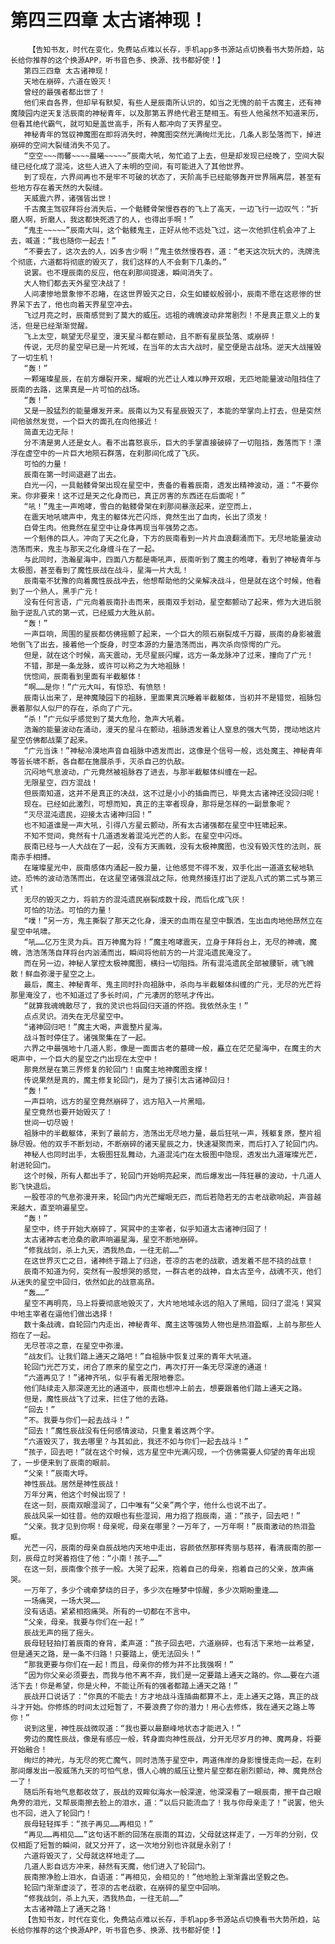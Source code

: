# 第四三四章 太古诸神现！
        【告知书友，时代在变化，免费站点难以长存，手机app多书源站点切换看书大势所趋，站长给你推荐的这个换源APP，听书音色多、换源、找书都好使！】
       第四三四章 太古诸神现！
       天地在崩碎，六道在毁灭！
       曾经的最强者都出世了！
       他们来自各界，但却早有默契，有些人是辰南所认识的，如当之无愧的前千古魔主，还有神魔陵园内逆天复活辰南的神秘青年，以及那第五界绝代君王楚相玉。有些人他虽然不知道来历，但看其绝代霸气，就可知是盖世高手，所有人都冲向了天界星空。
       神秘青年的驾驭神魔图在即将消失时，神魔图突然光满绚烂无比，几条人影坠落而下，掉进崩碎的空间大裂缝消失不见了。
       “空空~~~雨馨~~~~晨曦~~~~~”辰南大吼，匆忙追了上去，但是却发现已经晚了，空间大裂缝已经化成了混沌，这些人进入了未明的空间，有可能进入了其他世界。
       到了现在，六界间再也不是牢不可破的状态了，天阶高手已经能够轰开世界隔离层，甚至有些地方存在着天然的大裂缝。
       天威震六界，诸强皆出世！
       千古魔主驾驭拜将台消失后，一个骷髅骨架慢吞吞的飞上了高天，一边飞行一边叹气：“折磨人啊，折磨人，我这都快死透了的人，也得出手啊！”
       “鬼主~~~~~”辰南大叫，这个骷髅鬼主，正好从他不远处飞过，这一次他抓住机会冲了上去，喊道：“我也随你一起去！”
       “不要去了，这次去的人，凶多吉少啊！”鬼主依然慢吞吞，道：“老天这次玩大的，洗牌洗个彻底，六道都将彻底的毁灭了，我们这样的人不会剩下几条的。”
       说罢。也不理辰南的反应，他在刹那间提速，瞬间消失了。
       大人物们都去天外星空决战了！
       人间凄惨地景象惨不忍睹，在这世界毁灭之日，众生如蝼蚁般弱小，辰南不愿在这悲惨的世界呆下去了，他也向着天界星空冲去。
       飞过月亮之时，辰南感觉到了莫大的威压。远祖的魂魄波动非常剧烈！不是真正意义上的复活，但是已经渐渐觉醒。
       飞上太空，眺望无尽星空，漫天星斗都在颤动，且不断有星辰坠落、或崩碎！
       传说，无尽的星空早已是一片死域，在当年的太古大战时，星空便是古战场。逆天大战摧毁了一切生机！
       “轰！”
       一颗璀璨星辰，在前方爆裂开来，耀眼的光芒让人难以睁开双眼，无匹地能量波动阻挡住了辰南的去路，这果真是一片可怕的战场。
       “轰！”
       又是一股猛烈的能量爆发开来。辰南以为又有星辰毁灭了，本能的举掌向上打去，但是突然间他骇然发觉，一个巨大的面孔在向他接近！
       简直无边无际！
       分不清是男人还是女人。看不出喜怒哀乐，巨大的手掌直接破碎了一切阻挡，轰落而下！漂浮在虚空中的一片巨大地陨石群落，在刹那间化成了飞灰。
       可怕的力量！
       辰南在第一时间退避了出去。
       白光一闪，一具骷髅骨架出现在星空中，责备的看着辰南，透发出精神波动，道：“不要你来。你非要来！这不过是天之化身而已，真正厉害的东西还在后面呢！”
       “吼！”鬼主一声咆哮，雪白的骷髅骨架在刹那间暴涨起来，逆空而上，
       在震天地吼啸声中，鬼主的躯体光芒闪烁，竟然生出了血肉，长出了须发！
       白骨生肉。他竟然在星空中让身体再现当年强势之态。
       一个魁伟的巨人。冲向了天之化身，下方的辰南看到一片片血浪翻涌而下。无尽地能量波动浩荡而来，鬼主与那天之化身缠斗在了一起。
       与此同时，浩瀚星海中，四面八方都是嘶吼声，辰南听到了魔主的咆哮，看到了神秘青年与太极图，甚至看到了魔性辰战在战斗，星海一片大乱！
       辰南毫不犹豫的向着魔性辰战冲去，他想帮助他的父亲解决战斗，但是就在这个时候，他看到了一个熟人，黑手广元！
       没有任何言语，广元向着辰南扑击而来，辰南双手划动，星空都颤动了起来，修为大进后脱胎于逆乱八式的第一式，已经威力大胜从前。
       “轰！”
       一声巨响，周围的星辰都仿佛摇颤了起来，一个巨大的陨石崩裂成千万瓣，辰南的身影被震地倒飞了出去，接着他一个旋身，时空本源的力量浩荡而出，再次杀向惊愕的广元。
       但是，就在这个时候，高天震动，无尽星辰闪耀，远方一条龙脉冲了过来，撞向了广元！
       不错，那是一条龙脉，或许可以称之为大地祖脉！
       恍惚间，辰南看到里面有半截躯体！
       “啊……是你！”广元大叫，有惊恐、有愤怒！
       辰南认出来了，是神魔陵园下的祖脉，里面果真沉睡着半截躯体，当初并不是错觉，祖脉包裹着那似人似尸的存在，杀向了广元。
       “杀！”广元似乎感觉到了莫大危险，急声大吼着。
       浩瀚的能量波动在涌动，漫天的星斗在颤动，祖脉透发着让人窒息的强大气势，搅动地这片星空仿佛都战栗了起来。
       “广元当诛！”神秘冷漠地声音自祖脉中透发而出，这像是个信号一般，远处魔主、神秘青年等皆长啸不断，各自都在施展杀手，灭杀自己的仇敌。
       沉闷地气息波动，广元竟然被祖脉吞了进去，与那半截躯体纠缠在一起。
       无限星空，四方混战！
       但辰南知道，这并不是真正的决战，这不过是小小的插曲而已，毕竟太古诸神还没回归呢！
       现在。已经如此激烈，可想而知，真正的主宰者现身，那将是怎样的一副景象呢？
       “灭尽混沌遗民，迎接太古诸神归回！”
       也不知道谁是一声大吼，引得八方星云颤动，所有太古诸强都在星空中狂啸起来。
       不知不觉间，竟然有十几道透发着混沌光芒的人影。在星空中闪烁。
       辰南已经与一人大战在了一起，没有方天画戟，没有太极神魔图，也没有毁灭性的法则，辰南赤手相搏。
       在璀璨星光中，辰南感体内涌起一股力量，让他感觉不得不发，双手化出一道道玄秘地轨迹。恐怖的波动浩荡而出，在这星空诸强混战之际，他竟然接连打出了逆乱八式的第二式与第三式！
       无尽的毁灭之力，将前方的混沌遗民崩裂成数十段，而后化成飞灰！
       可怕的功法。可怕的力量！
       “噗！”另一方，鬼主撕裂了那天之化身，漫天的血雨在星空中飘洒，生出血肉地他昂然立在星空中吼啸。
       “吼……亿万生灵为兵。百万神魔为将！”魔主咆哮震天，立身于拜将台上，无尽的神魂，魔魄，浩浩荡荡自拜将台内汹涌而出，瞬间将他前方的一片混沌遗民淹没了。
       而在另一边，神秘人掌控太极神魔图，横扫一切阻挡。所有混沌遗民全部被腰斩，魂飞魄散！鲜血弥漫于星空之上。
       最后，魔主、神秘青年、鬼主同时扑向祖脉中，杀向与半截躯体纠缠的广元，无尽的光芒将那里淹没了，也不知道过了多长时间，广元凄厉的怒吼才传出。
       “就算我魂魄散尽了，我的灵识也将回归天道的怀抱。我依然永生！”
       点点灵识。消失在无尽星空中。
       “诸神回归吧！”魔主大喝，声震整片星海。
       战斗暂时停住了。诸强聚集在了一起。
       六界之中最强地十几道人影，像是一面面古老的墓碑一般，矗立在茫茫星海中，在魔主的大喝声中，一个巨大的星空之门出现在太空中！
       那竟然是在第三界修复的轮回门！由魔主地神魔图支撑！
       传说果然是真的，魔主修复轮回门，是为了接引太古诸神回归！
       “轰！”
       一声巨响，远方的星空竟然崩碎了，远方陷入一片黑暗。
       星空竟然也要开始毁灭了！
       世间一切尽毁！
       祖脉中的半截躯体，来到了最前方，浩荡出无尽地力量，最后狂吼一声，残躯复原，整片祖脉尽毁。他的双手不断划动，不断崩碎的诸天星辰之力，快速凝聚而来，而后打入了轮回门内。
       神秘人也同时出手，太极图狂乱舞动，九道混沌门在太极图中隐现，透发出九道璀璨光芒，射进轮回门。
       这个时候，所有人都出手了，轮回门开始明亮起来，而后爆发出一阵狂暴的波动，十几道人影飞快退后。
       一股苍凉的气息弥漫开来，轮回门内光芒耀眼无匹，而后若隐若无的古老战歌响起，声音越来越大，直至响遍星空。
       “轰！”
       星空中，终于开始大崩碎了，冥冥中的主宰者，似乎知道太古诸神归回了！
       太古诸神古老沧桑的歌声响遍星海，星空不断地崩碎。
       “修我战剑，杀上九天，洒我热血，一往无前……”
       在这世界灭亡之日，诸神终于踏上了归途，苍凉的古老的战歌，透发着不屈不挠的战意！
       辰南不知道为何，突然有一股想哭的感觉，一群古老的战神，自太古至今，战魂不灭，他们从迷失的星空中回归，依然如此的战意高昂。
       “轰……”
       星空不再明亮，马上将要彻底地毁灭了，大片地地域永远的陷入了黑暗，回归了混沌！冥冥中地主宰者在逼他们做出选择！
       数十条战魂，自轮回门内走出，神秘青年、魔主这等强势人物也是热泪盈眶，上前与那些人抱在了一起。
       无尽苍凉之意，在星空中弥漫。
       “战友们。让我们踏上通天之路吧！”自祖脉中恢复过来的青年大吼道。
       轮回门光芒万丈，闭合了原来的星空之门，再次打开一条无尽深邃的通道！
       “六道再见了！”诸神齐吼，似乎有着无限地眷恋。
       他们陆续走入那深邃无比的通道中，辰南也想冲上前去，想要跟着他们踏上通天之路。
       但是，魔性辰战飞了过来，拦住了他的去路。
       “回去！”
       “不。我要与你们一起去战斗！”
       “回去！”魔性辰战没有任何感情波动，只重复着这两个字。
       “六道毁灭了，我去哪里？与其如此，我还不如与你们一起去战斗！”
       “孩子，回去吧！”就在这个时候，远方星空中光满闪现，一个仿佛需要人仰望的青年出现了，一步便来到了辰南的眼前。
       “父亲！”辰南大呼。
       神性辰战。居然是神性辰战！
       万年分离，他这个时候出现了！
       在这一刻，辰南双眼湿润了，口中唯有“父亲”两个字，他什么也说不出了。
       辰战风采一如往昔。他的双眼也有些湿润，用力抱了抱辰南，道：“孩子，回去吧！”
       “父亲。我才见到你啊！母亲呢，母亲在哪里？一万年了，一万年啊！”辰南激动的热泪盈眶。
       光芒一闪，辰南的母亲自辰战地内天地中走出，容颜依然那样秀丽与慈祥，看清辰南的那一刻，辰母立时哭着抱住了他：“小南！孩子……”
       在这一刻，辰南像个孩子一般。大哭了起来，抱着自己的母亲，抱着自己的父亲，放声痛哭。
       一万年了，多少个魂牵梦绕的日子，多少次在睡梦中惊醒，多少次期盼重逢……
       一场痛哭，一场大哭……
       没有话语。紧紧相抱痛哭。所有的一切都在不言中。
       “父亲，母亲。我要与你们在一起！”
       辰战无声的摇了摇头。
       辰母轻轻拍打着辰南的脊背，柔声道：“孩子回去吧，六道崩碎，也有活下来地一丝希望，但是通天之路，是一条不归路！只要踏上，便无法回头！”
       “那我更要与你们在一起！而且，母亲你的修为并不比我强啊！”
       “因为你父亲必须要去，而我与他不离不弃，我们是一定要踏上通天之路的。你……要在六道活下去！你是希望，你是火种，不能让所有的强者都踏上通天之路！”
       辰战开口说话了：“你真的不能去！方才地战斗连插曲都算不上，走上通天之路，真正的战斗才开始。你修炼的时间太过短暂了，不要浪费了你的潜力！用心去修炼，我在通天之路上等你！”
       说到这里，神性辰战微叹道：“我也要以最巅峰地状态才能进入！”
       旁边的魔性辰战，像是有感应一般，转身面向神性辰战，分开无尽岁月的神、魔两身，将要开始融合！
       绚烂的神光，与无尽的死亡魔气，同时浩荡于星空中，两道伟岸的身影慢慢走向一起，在刹那间爆发出一股威荡九天的可怕气息，慑人心魄的威压让整片星空都在剧烈颤动，神、魔竟然合一了！
       随后所有地气息都收敛了，辰战的双眸似海水一般深邃，他深深看了一眼辰南，擦干自己眼角旁的泪光，又帮辰南擦去脸上的泪水，道：“以后只能流血了！我与你母亲走了！”说罢，他头也不回，进入了轮回门！
       辰母轻轻挥手：“孩子再见……再相见！”
       “再见……再相见……”这句话不断的回荡在辰南的耳边，父母就这样走了，一万年的分别，仅仅相距了短暂的瞬间，就又分开了，这一次地分别也许就是永别了！
       六道将毁灭了，父母就这样地走了……
       几道人影自远方冲来，赫然有天魔，他们进入了轮回门。
       辰南擦净脸上泪水，自语道：“再相见，会相见的！”他地脸上渐渐露出坚毅之色。
       轮回门渐渐虚淡了，苍凉的古老战歌，在崩碎的星空中回响。
       “修我战剑，杀上九天，洒我热血，一往无前……”
       太古诸神踏上了通天之路！
       【告知书友，时代在变化，免费站点难以长存，手机app多书源站点切换看书大势所趋，站长给你推荐的这个换源APP，听书音色多、换源、找书都好使！】